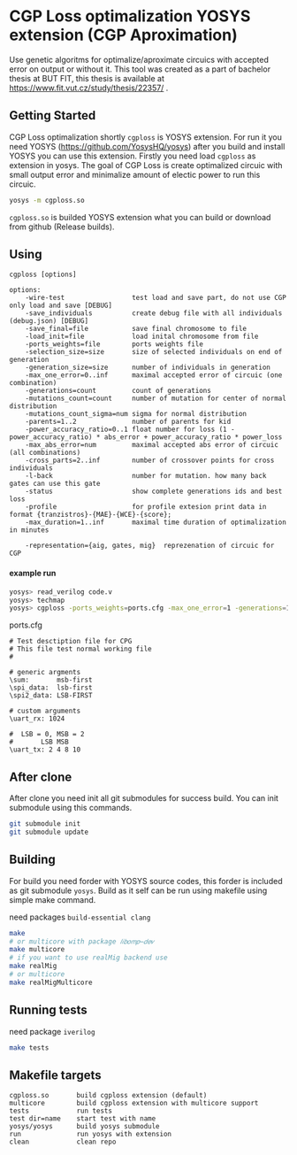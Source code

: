 # CGP Loss optimalization YOSYS extension (CGP Aproximation)

Use genetic algoritms for optimalize/aproximate circuics with accepted error on output or without it. This tool was created as a part of bachelor thesis at BUT FIT, this thesis is available at https://www.fit.vut.cz/study/thesis/22357/ .


## Getting Started

CGP Loss optimalization shortly `cgploss` is YOSYS extension. For run it you need YOSYS (https://github.com/YosysHQ/yosys) after you build and install YOSYS you can use this extension. Firstly you need load `cgploss` as extension in yosys. The goal of CGP Loss is create optimalized circuic with small output error and minimalize amount of electic power to run this circuic.

```bash
yosys -m cgploss.so
```
`cgploss.so` is builded YOSYS extension what you can build or download from github (Release builds).

## Using

```
cgploss [options]

options:
	-wire-test                 test load and save part, do not use CGP only load and save [DEBUG]
	-save_individuals          create debug file with all individuals (debug.json) [DEBUG]
	-save_final=file           save final chromosome to file
	-load_init=file            load inital chromosome from file
	-ports_weights=file        ports weights file
	-selection_size=size       size of selected individuals on end of generation
	-generation_size=size      number of individuals in generation
	-max_one_error=0..inf      maximal accepted error of circuic (one combination)
	-generations=count         count of generations
	-mutations_count=count     number of mutation for center of normal distribution
	-mutations_count_sigma=num sigma for normal distribution
	-parents=1..2              number of parents for kid
	-power_accuracy_ratio=0..1 float number for loss (1 - power_accuracy_ratio) * abs_error + power_accuracy_ratio * power_loss
	-max_abs_error=num         maximal accepted abs error of circuic (all combinations)
	-cross_parts=2..inf        number of crossover points for cross individuals
	-l-back                    number for mutation. how many back gates can use this gate 
	-status                    show complete generations ids and best loss
	-profile                   for profile extesion print data in format {tranzistros}-{MAE}-{WCE}-{score};
	-max_duration=1..inf       maximal time duration of optimalization in minutes 

	-representation={aig, gates, mig}  reprezenation of circuic for CGP
```

#### example run
```bash
yosys> read_verilog code.v
yosys> techmap
yosys> cgploss -ports_weights=ports.cfg -max_one_error=1 -generations=100
```

ports.cfg
```
# Test desctiption file for CPG
# This file test normal working file
#

# generic argments
\sum:       msb-first 
\spi_data:  lsb-first
\spi2_data: LSB-FIRST

# custom arguments
\uart_rx: 1024

#  LSB = 0, MSB = 2
#       LSB MSB
\uart_tx: 2 4 8 10
```

## After clone

After clone you need init all git submodules for success build. You can init submodule using this commands.

```bash
git submodule init
git submodule update
```

## Building

For build you need forder with YOSYS source codes, this forder is included as git submodule `yosys`. Build as it self can be run using makefile using simple make command.

need packages `build-essential clang`

```bash
make
# or multicore with package 𝑙𝑖𝑏𝑜𝑚𝑝−𝑑𝑒𝑣
make multicore
# if you want to use realMig backend use
make realMig
# or multicore
make realMigMulticore
```

## Running tests

need package `iverilog`

```bash
make tests
```

## Makefile targets

```
cgploss.so       build cgploss extension (default)
multicore        build cgploss extension with multicore support
tests            run tests
test dir=name    start test with name
yosys/yosys      build yosys submodule
run              run yosys with extension
clean            clean repo
```
